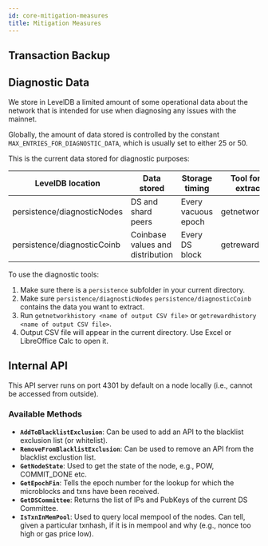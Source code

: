 ```yaml
---
id: core-mitigation-measures
title: Mitigation Measures
---
```

## Transaction Backup

## Diagnostic Data

We store in LevelDB a limited amount of some operational data about the network that is intended for use when diagnosing any issues with the mainnet.

Globally, the amount of data stored is controlled by the constant `MAX_ENTRIES_FOR_DIAGNOSTIC_DATA`, which is usually set to either 25 or 50.

This is the current data stored for diagnostic purposes:

|LevelDB location           |Data stored                     |Storage timing     |Tool for data extraction|
|---------------------------|--------------------------------|-------------------|------------------------|
|persistence/diagnosticNodes|DS and shard peers              |Every vacuous epoch|getnetworkhistory       |
|persistence/diagnosticCoinb|Coinbase values and distribution|Every DS block     |getrewardhistory        |

To use the diagnostic tools:

1. Make sure there is a `persistence` subfolder in your current directory.
1. Make sure `persistence/diagnosticNodes` `persistence/diagnosticCoinb` contains the data you want to extract.
1. Run `getnetworkhistory <name of output CSV file>` or `getrewardhistory <name of output CSV file>`.
1. Output CSV file will appear in the current directory. Use Excel or LibreOffice Calc to open it.

## Internal API

This API server runs on port 4301 by default on a node locally (i.e., cannot be accessed from outside).

### Available Methods

- **`AddToBlacklistExclusion`**: Can be used to add an API to the blacklist exclusion list (or whitelist).
- **`RemoveFromBlacklistExclusion`**: Can be used to remove an API from the blacklist exclustion list.
- **`GetNodeState`**: Used to get the state of the node, e.g., POW, COMMIT_DONE etc.
- **`GetEpochFin`**: Tells the epoch number for the lookup for which the microblocks and txns have been received.
- **`GetDSCommittee`**: Returns the list of IPs and PubKeys of the current DS Committee.
- **`IsTxnInMemPool`**: Used to query local mempool of the nodes. Can tell, given a particular txnhash, if it is in mempool and why (e.g., nonce too high or gas price low).